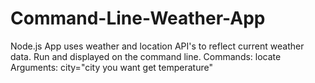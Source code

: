 # Command-Line-Weather-App
Node.js App uses weather and location API's to reflect current weather data. Run and displayed on the command line.
Commands: locate 
Arguments: city="city you want get temperature"
